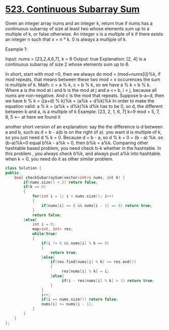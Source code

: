  # [523. Continuous Subarray Sum](https://leetcode.com/problems/continuous-subarray-sum/)

Given an integer array nums and an integer k, return true if nums has a continuous subarray of size at least two whose elements sum up to a multiple of k, or false otherwise.
An integer x is a multiple of k if there exists an integer n such that x = n * k. 0 is always a multiple of k.

Example 1:

Input: nums = [23,2,4,6,7], k = 6
Output: true
Explanation: [2, 4] is a continuous subarray of size 2 whose elements sum up to 6.

In short, start with mod =0, then we always do mod = (mod+nums[i])%k, if mod repeats, that means between these two mod = x occurences the sum is multiple of k.
Math: c = a % k, c = b % k, so we have a % k = b % k.
Where a is the mod at i and b is the mod at j and a <= b, i < j, because all nums are non-negative. And c is the mod that repeats.
Suppose b-a=d, then we have b % k = ((a+d) % k)%k = (a%k + d%k)%k
In order to make the equation valid: a % k = (a%k + d%k)%k
d%k has to be 0, so d, the different between b and a, is a multiple of k
Example:
[23, 2, 1, 6, 7] k=9
mod = 5, 7, 8, 5 <-- at here we found it

another short version of an explanation: say the the difference is d between a and b, such as d = b - a(b is on the right of a). you want d is multiple of k, so you just need d % k = 0. Because d = b - a, so d % k = 0 = (b - a) %k. so (b-a)%k=0 equal b%k - a%k = 0, then b%k = a%k. Comparing other hashtable based problem, you need check b-k whether in the hashtable. In this problem , you always check b%k, and always pust a%k into hashtable. when k = 0, you need do it as other similar problem.

```C++
class Solution {
public:
    bool checkSubarraySum(vector<int>& nums, int k) {
        if(nums.size() < 2) return false;
        if(k == 0)
        {
            for(int i = 1; i < nums.size(); i++)
            {
                if(nums[i] == 0 && nums[i - 1] == 0) return true;
            }
            return false;
        }else{
            int i = 0;
            map<int, int> res;
            while(true)
            {
                if(i != 0 && nums[i] % k == 0)
                {
                    return true;
                }else{
                    if(res.find(nums[i] % k) == res.end())
                    { 
                         res[nums[i] % k] = i;
                    }else{
                         if(i - res[nums[i] % k] > 1) return true;
                    }
                }
                i++;
                if(i == nums.size()) return false;
                nums[i] += nums[i - 1];
            }
        }
    }
};
```
 
